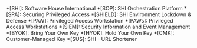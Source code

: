 *[SHI]: Software House International
*[SOP]: SHI Orchestration Platform
*[SPA]: Securing Privileged Access
*[SHIELD]: SHI Environment Lockdown & Defense
*[PAW]: Privileged Access Workstation
*[PAWs]: Privileged Access Workstations
*[SIEM]: Security Information and Event Management
*[BYOK]: Bring Your Own Key
*[HYOK]: Hold Your Own Key
*[CMK]: Customer-Managed Key
*[SUS]: SHI - URL Shortener

